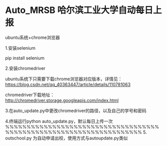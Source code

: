 # Auto_MRSB 哈尔滨工业大学自动每日上报
ubuntu系统+chrome浏览器

1.安装selenium

  pip install selenium
  
2.安装chromedriver

  ubuntu系统下只需要下载chrome浏览器对应版本，详情见：https://blog.csdn.net/qq_40363447/article/details/110781063
  
  chromedriver下载地址： http://chromedriver.storage.googleapis.com/index.html
  
3.在auto_update.py中更改chromedriver的路径，以及自己的学号和密码

4.终端运行python auto_update.py，默认每日上传一次
%%%%%%%%%%%%%%%%%%%%%%%%%%%%%%%%%%%%%%%%%%%%%%%%%%%%%%%%%%%%%%%%%%%%
5. outschool.py 为自动申请出校，使用方式与autoupdate.py类似
